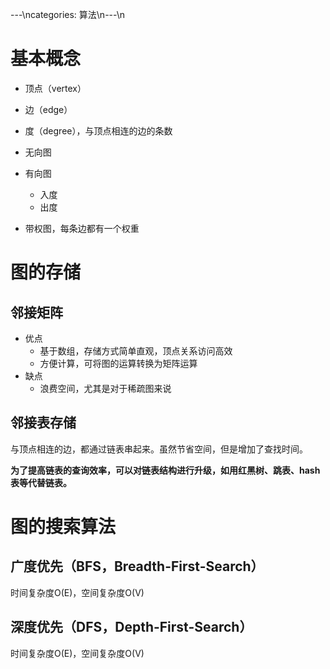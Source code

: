 ---\ncategories: 算法\n---\n
# 基本概念

- 顶点（vertex）

- 边（edge）

- 度（degree），与顶点相连的边的条数

- 无向图

- 有向图
  - 入度
  - 出度
- 带权图，每条边都有一个权重

# 图的存储

## 邻接矩阵

- 优点
  - 基于数组，存储方式简单直观，顶点关系访问高效
  - 方便计算，可将图的运算转换为矩阵运算
- 缺点
  - 浪费空间，尤其是对于稀疏图来说

## 邻接表存储

与顶点相连的边，都通过链表串起来。虽然节省空间，但是增加了查找时间。

**为了提高链表的查询效率，可以对链表结构进行升级，如用红黑树、跳表、hash表等代替链表。**

# 图的搜索算法

## 广度优先（BFS，Breadth-First-Search）

时间复杂度O(E)，空间复杂度O(V)

## 深度优先（DFS，Depth-First-Search）

时间复杂度O(E)，空间复杂度O(V)